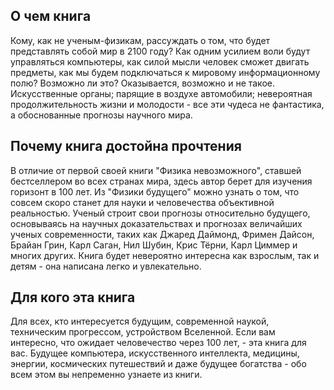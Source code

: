 ## О чем книга
Кому, как не ученым-физикам, рассуждать о том, что будет представлять собой мир в 2100 году? Как одним усилием воли будут управляться компьютеры, как силой мысли человек сможет двигать предметы, как мы будем подключаться к мировому информационному полю? Возможно ли это? Оказывается, возможно и не такое. Искусственные органы; парящие в воздухе автомобили; невероятная продолжительность жизни и молодости - все эти чудеса не фантастика, а обоснованные прогнозы научного мира.

## Почему книга достойна прочтения
В отличие от первой своей книги "Физика невозможного", ставшей бестселлером во всех странах мира, здесь автор берет для изучения горизонт в 100 лет. Из "Физики будущего" можно узнать о том, что совсем скоро станет для науки и человечества объективной реальностью.
Ученый строит свои прогнозы относительно будущего, основываясь на научных доказательствах и прогнозах величайших ученых современности, таких как Джаред Даймонд, Фримен Дайсон, Брайан Грин, Карл Саган, Нил Шубин, Крис Тёрни, Карл Циммер и многих других.
Книга будет невероятно интересна как взрослым, так и детям - она написана легко и увлекательно.


## Для кого эта книга
Для всех, кто интересуется будущим, современной наукой, техническим прогрессом, устройством Вселенной. Если вам интересно, что ожидает человечество через 100 лет, - эта книга для вас. Будущее компьютера, искусственного интеллекта, медицины, энергии, космических путешествий и даже будущее богатства - обо всем этом вы непременно узнаете из книги.